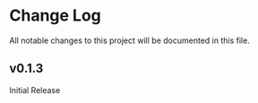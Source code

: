 # Change Log

All notable changes to this project will be documented in this file.

## v0.1.3

Initial Release
